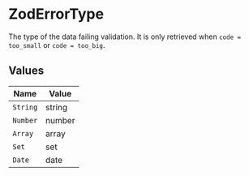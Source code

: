 # ZodErrorType

The type of the data failing validation. It is only retrieved when `code = too_small` or `code = too_big`.


## Values

| Name     | Value    |
| -------- | -------- |
| `String` | string   |
| `Number` | number   |
| `Array`  | array    |
| `Set`    | set      |
| `Date`   | date     |